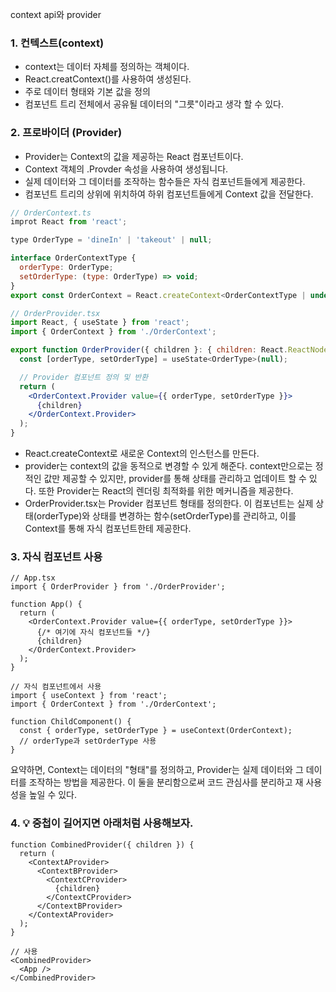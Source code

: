 
context api와 provider

### 1. 컨텍스트(context)
- context는 데이터 자체를 정의하는 객체이다.
- React.creatContext()를 사용하여 생성된다.
- 주로 데이터 형태와 기본 값을 정의
- 컴포넌트 트리 전체에서 공유될 데이터의 "그릇"이라고 생각 할 수 있다.

### 2. 프로바이더 (Provider)
- Provider는 Context의 값을 제공하는 React 컴포넌트이다.
- Context 객체의 .Provder 속성을 사용하여 생성됩니다.
- 실제 데이터와 그 데이터를 조작하는 함수들은 자식 컴포넌트들에게 제공한다.
- 컴포넌트 트리의 상위에 위치하여 하위 컴포넌트들에게 Context 값을 전달한다.

```jsx
// OrderContext.ts
improt React from 'react';

type OrderType = 'dineIn' | 'takeout' | null;

interface OrderContextType {
  orderType: OrderType;
  setOrderType: (type: OrderType) => void;
}
export const OrderContext = React.createContext<OrderContextType | undefined>(undefined);

// OrderProvider.tsx
import React, { useState } from 'react';
import { OrderContext } from './OrderContext';

export function OrderProvider({ children }: { children: React.ReactNode }) {
  const [orderType, setOrderType] = useState<OrderType>(null);

  // Provider 컴포넌트 정의 및 반환
  return (
    <OrderContext.Provider value={{ orderType, setOrderType }}>
      {children}
    </OrderContext.Provider>
  );
}
```
- React.createContext로 새로운 Context의 인스턴스를 만든다.
- provider는 context의 값을 동적으로 변경할 수 있게 해준다. context만으로는 정적인 값만 제공할 수 있지만, provider를 통해 상태를 관리하고 업데이트 할 수 있다. 또한 Provider는 React의 렌더링 최적화를 위한 메커니즘을 제공한다.
- OrderProvider.tsx는 Provider 컴포넌트 형태를 정의한다. 이 컴포넌트는 실제 상태(orderType)와 상태를 변경하는 함수(setOrderType)를 관리하고, 이를 Context를 통해 자식 컴포넌트한테 제공한다.

### 3. 자식 컴포넌트 사용
```tsx
// App.tsx
import { OrderProvider } from './OrderProvider';

function App() {
  return (
    <OrderContext.Provider value={{ orderType, setOrderType }}>
      {/* 여기에 자식 컴포넌트들 */}
      {children}
    </OrderContext.Provider>
  );
}

// 자식 컴포넌트에서 사용
import { useContext } from 'react';
import { OrderContext } from './OrderContext';

function ChildComponent() {
  const { orderType, setOrderType } = useContext(OrderContext);
  // orderType과 setOrderType 사용
}
```
요약하면, Context는 데이터의 "형태"를 정의하고, Provider는 실제 데이터와 그 데이터를 조작하는 방법을 제공한다.
이 둘을 분리함으로써 코드 관심사를 분리하고 재 사용성을 높일 수 있다.

### 4. 💡 중첩이 길어지면 아래처럼 사용해보자.
```
function CombinedProvider({ children }) {
  return (
    <ContextAProvider>
      <ContextBProvider>
        <ContextCProvider>
          {children}
        </ContextCProvider>
      </ContextBProvider>
    </ContextAProvider>
  );
}

// 사용
<CombinedProvider>
  <App />
</CombinedProvider>
```


